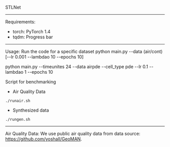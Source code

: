 STLNet

------------------------------------
Requirements:
- torch: PyTorch 1.4
- tqdm: Progress bar

------------------------------------
Usage:
Run the code for a specific dataset
python main.py --data (air/cont) [--lr 0.001 --lambdao 10 --epochs 10]

python main.py --timeunites 24 --data airpde --cell_type pde --lr 0.1 --lambdao 1 --epochs 10


Script for benchmarking
- Air Quality Data
```
./runair.sh
```
- Synthesized data
```
./rungen.sh
```

-------------------------------------
Air Quality Data:
We use public air quality data from data source: https://github.com/yoshall/GeoMAN.

